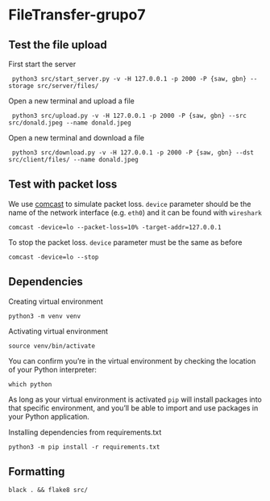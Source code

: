 # FileTransfer-grupo7

## Test the file upload

First start the server

     python3 src/start_server.py -v -H 127.0.0.1 -p 2000 -P {saw, gbn} --storage src/server/files/

Open a new terminal and upload a file

     python3 src/upload.py -v -H 127.0.0.1 -p 2000 -P {saw, gbn} --src src/donald.jpeg --name donald.jpeg

Open a new terminal and download a file

     python3 src/download.py -v -H 127.0.0.1 -p 2000 -P {saw, gbn} --dst src/client/files/ --name donald.jpeg


## Test with packet loss

We use [comcast](https://github.com/tylertreat/comcast) to simulate packet loss. `device` parameter should be the name of the network interface (e.g. `eth0`) and it can be found with `wireshark`

    comcast -device=lo --packet-loss=10% -target-addr=127.0.0.1

To stop the packet loss. `device` parameter must be the same as before

    comcast -device=lo --stop

## Dependencies

Creating virtual environment

    python3 -m venv venv

Activating virtual environment

    source venv/bin/activate

You can confirm you’re in the virtual environment by checking the location of your Python interpreter:

    which python

As long as your virtual environment is activated `pip` will install packages into that specific environment, and you’ll be able
to import and use packages in your Python application.

Installing dependencies from requirements.txt
    
    python3 -m pip install -r requirements.txt

## Formatting

    black . && flake8 src/

